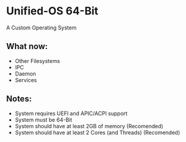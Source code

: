 # Unified-OS 64-Bit
A Custom Operating System

## What now:
 - Other Filesystems
 - IPC
 - Daemon
 - Services

## Notes:
 - System requires UEFI and APIC/ACPI support
 - System must be 64-Bit
 - System should have at least 2GB of memory (Recomended)
 - System should have at least 2 Cores (and Threads) (Recomended)